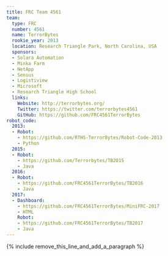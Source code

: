 ```yaml
---
title: FRC Team 4561
team:
  type: FRC
  number: 4561
  name: TerrorBytes
  rookie_year: 2013
  location: Research Triangle Park, North Carolina, USA
  sponsors:
  - Solara Automation
  - Minka Farm
  - NetApp
  - Sensus
  - Logistiview
  - Microsoft
  - Research Triangle High School
  links:
    Website: http://terrorbytes.org/
    Twitter: https://twitter.com/terrorbytes4561
    GitHub: https://github.com/FRC4561TerrorBytes
robot_code:
  2013:
  - Robot:
    - https://github.com/RTHS-TerrorBytes/Robot-Code-2013
    - Python
  2015:
  - Robot:
    - https://github.com/Terrorbytes/TB2015
    - Java
  2016:
  - Robot:
    - https://github.com/FRC4561TerrorBytes/TB2016
    - Java
  2017:
  - Dashboard:
    - https://github.com/FRC4561TerrorBytes/MiniFRC-2017
    - HTML
    Robot:
    - https://github.com/FRC4561TerrorBytes/TB2017
    - Java
---
```


{% include remove_this_line_and_add_a_paragraph %}